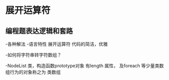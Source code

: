 # 展开运算符
## 编程题表达逻辑和套路
 -各种解法
 -语言特性
 展开运算符 代码的简洁，优雅

 -如何将字符串转字符数组？

 -NodeList 类，构造函数prototype对象
 有length 属性， 及foreach 等少量类数组行为的对象称之为
 类数组